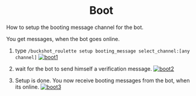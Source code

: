 <h1 align="center">
Boot
</h1>

How to setup the booting message channel for the bot.

You get messages, when the bot goes online.

1. type ``/buckshot_roulette setup booting_message select_channel:[any channel]``
[![boot1](https://Lappland-SGWC.github.io/Buckshot-Roulette-Discord-Bot/web/images/boot1.png)](https://Lappland-SGWC.github.io/Buckshot-Roulette-Discord-Bot/web/how-to/boot.html)

2. wait for the bot to send himself a verification message.
[![boot2](https://Lappland-SGWC.github.io/Buckshot-Roulette-Discord-Bot/web/images/boot2.png)](https://Lappland-SGWC.github.io/Buckshot-Roulette-Discord-Bot/web/how-to/boot.html)

3. Setup is done. You now receive booting messages from the bot, when its online.
[![boot3](https://Lappland-SGWC.github.io/Buckshot-Roulette-Discord-Bot/web/images/boot3.png)](https://Lappland-SGWC.github.io/Buckshot-Roulette-Discord-Bot/web/how-to/boot.html)

